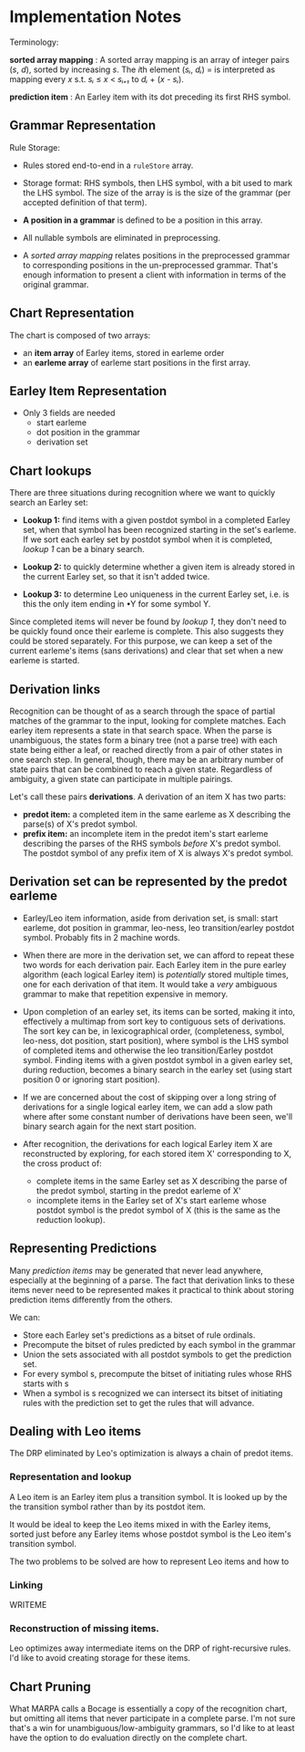 # Implementation Notes

Terminology:

**sorted array mapping**
: A sorted array mapping is an array of integer pairs (*s*, *d*), sorted by
  increasing *s*. The *i*th element (*sᵢ*, *dᵢ*) = is interpreted as mapping every
  *x* s.t. *sᵢ* ≤ *x* < *sᵢ₊₁* to *dᵢ* + (*x* - *sᵢ*).

**prediction item**
: An Earley item with its dot preceding its first RHS symbol.

## Grammar Representation

Rule Storage:
- Rules stored end-to-end in a `ruleStore` array.
- Storage format: RHS symbols, then LHS symbol, with a bit used to mark the LHS symbol.  The size of
  the array is is the size of the grammar (per accepted definition of that term).
- **A position in a grammar** is defined to be a position in this array.

- All nullable symbols are eliminated in preprocessing.

- A *sorted array mapping* relates positions in the preprocessed grammar to
  corresponding positions in the un-preprocessed grammar.  That's enough
  information to present a client with information in terms of the original
  grammar.

## Chart Representation

The chart is composed of two arrays:
- an **item array** of Earley items, stored in earleme order
- an **earleme array** of earleme start positions in the first array.

## Earley Item Representation

- Only 3 fields are needed
  - start earleme
  - dot position in the grammar
  - derivation set


## Chart lookups

There are three situations during recognition where we want to quickly search an
Earley set:

- **Lookup 1:** find items with a given postdot symbol in a completed Earley
  set, when that symbol has been recognized starting in the set's earleme. If we
  sort each earley set by postdot symbol when it is completed, *lookup 1* can
  be a binary search.

- **Lookup 2:** to quickly determine whether a given item is already stored in
  the current Earley set, so that it isn't added twice.

- **Lookup 3:** to determine Leo uniqueness in the current Earley set, i.e. is
  this the only item ending in •Y for some symbol Y.

Since completed items will never be found by *lookup 1*, they don't need to be
quickly found once their earleme is complete.  This also suggests they could be
stored separately. For this purpose, we can keep a set of the current earleme's
items (sans derivations) and clear that set when a new earleme is started.

## Derivation links

Recognition can be thought of as a search through the space of partial matches of
the grammar to the input, looking for complete matches. Each earley item
represents a state in that search space.  When the parse is unambiguous, the
states form a binary tree (not a parse tree) with each state being either a
leaf, or reached directly from a pair of other states in one search step. In
general, though, there may be an arbitrary number of state pairs that can be
combined to reach a given state. Regardless of ambiguity, a given state can
participate in multiple pairings.

Let's call these pairs **derivations**.  A derivation of an item X has two parts:
- **predot item:** a completed item in the same earleme as X describing the
  parse(s) of X's predot symbol.
- **prefix item:** an incomplete item in the predot item's start earleme
  describing the parses of the RHS symbols *before* X's predot symbol. The
  postdot symbol of any prefix item of X is always X's predot symbol.

## Derivation set can be represented by the predot earleme

- Earley/Leo item information, aside from derivation set, is small: start earleme, dot position in grammar,
  leo-ness, leo transition/earley postdot symbol.  Probably fits in 2 machine words.
  
- When there are more in the derivation set, we can afford to repeat these two words for each
  derivation pair.  Each Earley item in the pure earley algorithm (each logical Earley item) is
  *potentially* stored multiple times, one for each derivation of that item. It would take a *very*
  ambiguous grammar to make that repetition expensive in memory.
  
- Upon completion of an earley set, its items can be sorted, making it into, effectively a multimap
  from sort key to contiguous sets of derivations.  The sort key can be, in lexicographical order,
  (completeness, symbol, leo-ness, dot position, start position), where symbol is the LHS symbol of
  completed items and otherwise the leo transition/Earley postdot symbol. Finding items with a given
  postdot symbol in a given earley set, during reduction, becomes a binary search in the earley set
  (using start position 0 or ignoring start position).
  
- If we are concerned about the cost of skipping over a long string of derivations for a single
  logical earley item, we can add a slow path where after some constant number of derivations have
  been seen, we'll binary search again for the next start position.
  
- After recognition, the derivations for each logical Earley item X are reconstructed by exploring,
  for each stored item X' corresponding to X, the cross product of:
  - complete items in the same Earley set as X describing the parse of the predot symbol, starting
    in the predot earleme of X'
  - incomplete items in the Earley set of X's start earleme whose postdot symbol is the predot
    symbol of X (this is the same as the reduction lookup).

## Representing Predictions

Many *prediction items* may be generated that never lead anywhere, especially at
the beginning of a parse.  The fact that derivation links to these items never
need to be represented makes it practical to think about storing prediction
items differently from the others.

We can:
- Store each Earley set's predictions as a bitset of rule ordinals.
- Precompute the bitset of rules predicted by each symbol in the grammar
- Union the sets associated with all postdot symbols to get the prediction set.
- For every symbol s, precompute the bitset of initiating rules whose RHS starts
  with s
- When a symbol is s recognized we can intersect its bitset of initiating rules
  with the prediction set to get the rules that will advance.

## Dealing with Leo items

The DRP eliminated by Leo's optimization is always a chain of predot items.

### Representation and lookup

A Leo item is an Earley item plus a transition symbol.  It is looked up by the
the transition symbol rather than by its postdot item.

It would be ideal to keep the Leo items mixed in with the Earley items, sorted
just before any Earley items whose postdot symbol is the Leo item's transition
symbol.

The two problems to be solved are how to represent Leo items and how to 

### Linking

WRITEME

### Reconstruction of missing items.

Leo optimizes away intermediate items on the DRP of right-recursive rules.  
I'd like to avoid creating storage for these items.

## Chart Pruning

What MARPA calls a Bocage is essentially a copy of the recognition chart, but
omitting all items that never participate in a complete parse.  I'm not sure
that's a win for unambiguous/low-ambiguity grammars, so I'd like to at least
have the option to do evaluation directly on the complete chart.
